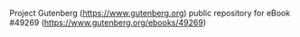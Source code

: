 Project Gutenberg (https://www.gutenberg.org) public repository for eBook #49269 (https://www.gutenberg.org/ebooks/49269)
